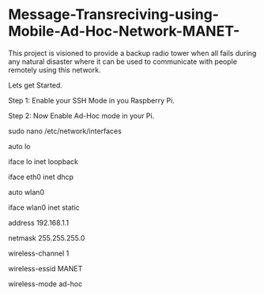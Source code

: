 # Message-Transreciving-using-Mobile-Ad-Hoc-Network-MANET-

This project is visioned to provide a backup radio tower when all fails during any natural disaster where it can be used to communicate with people remotely using this network.

Lets get Started.

Step 1: Enable your SSH Mode in you Raspberry Pi.


Step 2: Now Enable Ad-Hoc mode in your Pi.

sudo nano /etc/network/interfaces

auto lo

iface lo inet loopback

iface eth0 inet dhcp
 
auto wlan0

iface wlan0 inet static

  address 192.168.1.1
  
  netmask 255.255.255.0
  
  wireless-channel 1
  
  wireless-essid MANET
  
  wireless-mode ad-hoc
